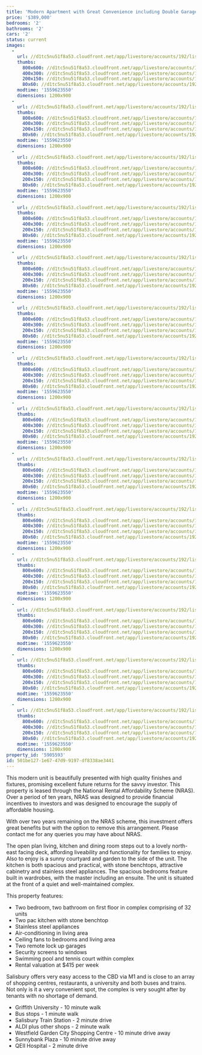 ```yaml
---
title: 'Modern Apartment with Great Convenience including Double Garage'
price: '$389,000'
bedrooms: '2'
bathrooms: '2'
cars: '2'
status: current
images:
  -
    url: //d1tc5nu51f8a53.cloudfront.net/app/livestore/accounts/192/listings/1922120/images/Lillian-1-329-Front-_bcf6-199a-4826-7333-d9fb-57d1-1143-1f51_20190604024433.jpg
    thumbs:
      800x600: //d1tc5nu51f8a53.cloudfront.net/app/livestore/accounts/192/listings/1922120/images/Lillian-1-329-Front-_bcf6-199a-4826-7333-d9fb-57d1-1143-1f51_20190604024433_800x600.jpg
      400x300: //d1tc5nu51f8a53.cloudfront.net/app/livestore/accounts/192/listings/1922120/images/Lillian-1-329-Front-_bcf6-199a-4826-7333-d9fb-57d1-1143-1f51_20190604024433_400x300.jpg
      200x150: //d1tc5nu51f8a53.cloudfront.net/app/livestore/accounts/192/listings/1922120/images/Lillian-1-329-Front-_bcf6-199a-4826-7333-d9fb-57d1-1143-1f51_20190604024433_200x150.jpg
      80x60: //d1tc5nu51f8a53.cloudfront.net/app/livestore/accounts/192/listings/1922120/images/Lillian-1-329-Front-_bcf6-199a-4826-7333-d9fb-57d1-1143-1f51_20190604024433_80x60.jpg
    modtime: '1559623550'
    dimensions: 1200x900
  -
    url: //d1tc5nu51f8a53.cloudfront.net/app/livestore/accounts/192/listings/1922120/images/Lillian-1-329-Living_d064-a1bf-d2f7-0f98-4499-ea4e-67a9-a180_20190604024445.jpg
    thumbs:
      800x600: //d1tc5nu51f8a53.cloudfront.net/app/livestore/accounts/192/listings/1922120/images/Lillian-1-329-Living_d064-a1bf-d2f7-0f98-4499-ea4e-67a9-a180_20190604024445_800x600.jpg
      400x300: //d1tc5nu51f8a53.cloudfront.net/app/livestore/accounts/192/listings/1922120/images/Lillian-1-329-Living_d064-a1bf-d2f7-0f98-4499-ea4e-67a9-a180_20190604024445_400x300.jpg
      200x150: //d1tc5nu51f8a53.cloudfront.net/app/livestore/accounts/192/listings/1922120/images/Lillian-1-329-Living_d064-a1bf-d2f7-0f98-4499-ea4e-67a9-a180_20190604024445_200x150.jpg
      80x60: //d1tc5nu51f8a53.cloudfront.net/app/livestore/accounts/192/listings/1922120/images/Lillian-1-329-Living_d064-a1bf-d2f7-0f98-4499-ea4e-67a9-a180_20190604024445_80x60.jpg
    modtime: '1559623550'
    dimensions: 1200x900
  -
    url: //d1tc5nu51f8a53.cloudfront.net/app/livestore/accounts/192/listings/1922120/images/Lillian-1-329-Kitche_22bd-97c5-a3b7-3c00-b438-ec7b-cac6-0387_20190604024422.jpg
    thumbs:
      800x600: //d1tc5nu51f8a53.cloudfront.net/app/livestore/accounts/192/listings/1922120/images/Lillian-1-329-Kitche_22bd-97c5-a3b7-3c00-b438-ec7b-cac6-0387_20190604024422_800x600.jpg
      400x300: //d1tc5nu51f8a53.cloudfront.net/app/livestore/accounts/192/listings/1922120/images/Lillian-1-329-Kitche_22bd-97c5-a3b7-3c00-b438-ec7b-cac6-0387_20190604024422_400x300.jpg
      200x150: //d1tc5nu51f8a53.cloudfront.net/app/livestore/accounts/192/listings/1922120/images/Lillian-1-329-Kitche_22bd-97c5-a3b7-3c00-b438-ec7b-cac6-0387_20190604024422_200x150.jpg
      80x60: //d1tc5nu51f8a53.cloudfront.net/app/livestore/accounts/192/listings/1922120/images/Lillian-1-329-Kitche_22bd-97c5-a3b7-3c00-b438-ec7b-cac6-0387_20190604024422_80x60.jpg
    modtime: '1559623550'
    dimensions: 1200x900
  -
    url: //d1tc5nu51f8a53.cloudfront.net/app/livestore/accounts/192/listings/1922120/images/Lillian-1-329-Living_78fa-7881-ccd5-6398-16f8-5b74-ab9d-23d6_20190604024443.jpg
    thumbs:
      800x600: //d1tc5nu51f8a53.cloudfront.net/app/livestore/accounts/192/listings/1922120/images/Lillian-1-329-Living_78fa-7881-ccd5-6398-16f8-5b74-ab9d-23d6_20190604024443_800x600.jpg
      400x300: //d1tc5nu51f8a53.cloudfront.net/app/livestore/accounts/192/listings/1922120/images/Lillian-1-329-Living_78fa-7881-ccd5-6398-16f8-5b74-ab9d-23d6_20190604024443_400x300.jpg
      200x150: //d1tc5nu51f8a53.cloudfront.net/app/livestore/accounts/192/listings/1922120/images/Lillian-1-329-Living_78fa-7881-ccd5-6398-16f8-5b74-ab9d-23d6_20190604024443_200x150.jpg
      80x60: //d1tc5nu51f8a53.cloudfront.net/app/livestore/accounts/192/listings/1922120/images/Lillian-1-329-Living_78fa-7881-ccd5-6398-16f8-5b74-ab9d-23d6_20190604024443_80x60.jpg
    modtime: '1559623550'
    dimensions: 1200x900
  -
    url: //d1tc5nu51f8a53.cloudfront.net/app/livestore/accounts/192/listings/1922120/images/Lillian-1-329-Living_3600-83e6-3dec-a165-095e-6aed-c569-862a_20190604024447.jpg
    thumbs:
      800x600: //d1tc5nu51f8a53.cloudfront.net/app/livestore/accounts/192/listings/1922120/images/Lillian-1-329-Living_3600-83e6-3dec-a165-095e-6aed-c569-862a_20190604024447_800x600.jpg
      400x300: //d1tc5nu51f8a53.cloudfront.net/app/livestore/accounts/192/listings/1922120/images/Lillian-1-329-Living_3600-83e6-3dec-a165-095e-6aed-c569-862a_20190604024447_400x300.jpg
      200x150: //d1tc5nu51f8a53.cloudfront.net/app/livestore/accounts/192/listings/1922120/images/Lillian-1-329-Living_3600-83e6-3dec-a165-095e-6aed-c569-862a_20190604024447_200x150.jpg
      80x60: //d1tc5nu51f8a53.cloudfront.net/app/livestore/accounts/192/listings/1922120/images/Lillian-1-329-Living_3600-83e6-3dec-a165-095e-6aed-c569-862a_20190604024447_80x60.jpg
    modtime: '1559623550'
    dimensions: 1200x900
  -
    url: //d1tc5nu51f8a53.cloudfront.net/app/livestore/accounts/192/listings/1922120/images/Lillian-1-329-Deck-D_b792-ad0f-844c-9d4a-f36c-e3d9-f91a-9311_20190604024441.jpg
    thumbs:
      800x600: //d1tc5nu51f8a53.cloudfront.net/app/livestore/accounts/192/listings/1922120/images/Lillian-1-329-Deck-D_b792-ad0f-844c-9d4a-f36c-e3d9-f91a-9311_20190604024441_800x600.jpg
      400x300: //d1tc5nu51f8a53.cloudfront.net/app/livestore/accounts/192/listings/1922120/images/Lillian-1-329-Deck-D_b792-ad0f-844c-9d4a-f36c-e3d9-f91a-9311_20190604024441_400x300.jpg
      200x150: //d1tc5nu51f8a53.cloudfront.net/app/livestore/accounts/192/listings/1922120/images/Lillian-1-329-Deck-D_b792-ad0f-844c-9d4a-f36c-e3d9-f91a-9311_20190604024441_200x150.jpg
      80x60: //d1tc5nu51f8a53.cloudfront.net/app/livestore/accounts/192/listings/1922120/images/Lillian-1-329-Deck-D_b792-ad0f-844c-9d4a-f36c-e3d9-f91a-9311_20190604024441_80x60.jpg
    modtime: '1559623550'
    dimensions: 1200x900
  -
    url: //d1tc5nu51f8a53.cloudfront.net/app/livestore/accounts/192/listings/1922120/images/Lillian-1-329-Courty_c831-a2b0-8d51-7eab-cb94-968c-d0fd-2076_20190604024419.jpg
    thumbs:
      800x600: //d1tc5nu51f8a53.cloudfront.net/app/livestore/accounts/192/listings/1922120/images/Lillian-1-329-Courty_c831-a2b0-8d51-7eab-cb94-968c-d0fd-2076_20190604024419_800x600.jpg
      400x300: //d1tc5nu51f8a53.cloudfront.net/app/livestore/accounts/192/listings/1922120/images/Lillian-1-329-Courty_c831-a2b0-8d51-7eab-cb94-968c-d0fd-2076_20190604024419_400x300.jpg
      200x150: //d1tc5nu51f8a53.cloudfront.net/app/livestore/accounts/192/listings/1922120/images/Lillian-1-329-Courty_c831-a2b0-8d51-7eab-cb94-968c-d0fd-2076_20190604024419_200x150.jpg
      80x60: //d1tc5nu51f8a53.cloudfront.net/app/livestore/accounts/192/listings/1922120/images/Lillian-1-329-Courty_c831-a2b0-8d51-7eab-cb94-968c-d0fd-2076_20190604024419_80x60.jpg
    modtime: '1559623550'
    dimensions: 1200x900
  -
    url: //d1tc5nu51f8a53.cloudfront.net/app/livestore/accounts/192/listings/1922120/images/Lillian-1-329-Ensuit_aafb-2bf4-788c-8578-1e80-a218-e324-7a7a_20190604024426.jpg
    thumbs:
      800x600: //d1tc5nu51f8a53.cloudfront.net/app/livestore/accounts/192/listings/1922120/images/Lillian-1-329-Ensuit_aafb-2bf4-788c-8578-1e80-a218-e324-7a7a_20190604024426_800x600.jpg
      400x300: //d1tc5nu51f8a53.cloudfront.net/app/livestore/accounts/192/listings/1922120/images/Lillian-1-329-Ensuit_aafb-2bf4-788c-8578-1e80-a218-e324-7a7a_20190604024426_400x300.jpg
      200x150: //d1tc5nu51f8a53.cloudfront.net/app/livestore/accounts/192/listings/1922120/images/Lillian-1-329-Ensuit_aafb-2bf4-788c-8578-1e80-a218-e324-7a7a_20190604024426_200x150.jpg
      80x60: //d1tc5nu51f8a53.cloudfront.net/app/livestore/accounts/192/listings/1922120/images/Lillian-1-329-Ensuit_aafb-2bf4-788c-8578-1e80-a218-e324-7a7a_20190604024426_80x60.jpg
    modtime: '1559623550'
    dimensions: 1200x900
  -
    url: //d1tc5nu51f8a53.cloudfront.net/app/livestore/accounts/192/listings/1922120/images/Lillian-1-329-Bed1-D_a9dc-6c4b-dc9f-1028-5a3e-5fbb-13a5-97b3_20190604024437.jpg
    thumbs:
      800x600: //d1tc5nu51f8a53.cloudfront.net/app/livestore/accounts/192/listings/1922120/images/Lillian-1-329-Bed1-D_a9dc-6c4b-dc9f-1028-5a3e-5fbb-13a5-97b3_20190604024437_800x600.jpg
      400x300: //d1tc5nu51f8a53.cloudfront.net/app/livestore/accounts/192/listings/1922120/images/Lillian-1-329-Bed1-D_a9dc-6c4b-dc9f-1028-5a3e-5fbb-13a5-97b3_20190604024437_400x300.jpg
      200x150: //d1tc5nu51f8a53.cloudfront.net/app/livestore/accounts/192/listings/1922120/images/Lillian-1-329-Bed1-D_a9dc-6c4b-dc9f-1028-5a3e-5fbb-13a5-97b3_20190604024437_200x150.jpg
      80x60: //d1tc5nu51f8a53.cloudfront.net/app/livestore/accounts/192/listings/1922120/images/Lillian-1-329-Bed1-D_a9dc-6c4b-dc9f-1028-5a3e-5fbb-13a5-97b3_20190604024437_80x60.jpg
    modtime: '1559623550'
    dimensions: 1200x900
  -
    url: //d1tc5nu51f8a53.cloudfront.net/app/livestore/accounts/192/listings/1922120/images/Lillian-1-329-Bed2-D_79c1-a728-f387-05eb-8d09-3e1a-2a2b-1a47_20190604024435.jpg
    thumbs:
      800x600: //d1tc5nu51f8a53.cloudfront.net/app/livestore/accounts/192/listings/1922120/images/Lillian-1-329-Bed2-D_79c1-a728-f387-05eb-8d09-3e1a-2a2b-1a47_20190604024435_800x600.jpg
      400x300: //d1tc5nu51f8a53.cloudfront.net/app/livestore/accounts/192/listings/1922120/images/Lillian-1-329-Bed2-D_79c1-a728-f387-05eb-8d09-3e1a-2a2b-1a47_20190604024435_400x300.jpg
      200x150: //d1tc5nu51f8a53.cloudfront.net/app/livestore/accounts/192/listings/1922120/images/Lillian-1-329-Bed2-D_79c1-a728-f387-05eb-8d09-3e1a-2a2b-1a47_20190604024435_200x150.jpg
      80x60: //d1tc5nu51f8a53.cloudfront.net/app/livestore/accounts/192/listings/1922120/images/Lillian-1-329-Bed2-D_79c1-a728-f387-05eb-8d09-3e1a-2a2b-1a47_20190604024435_80x60.jpg
    modtime: '1559623550'
    dimensions: 1200x900
  -
    url: //d1tc5nu51f8a53.cloudfront.net/app/livestore/accounts/192/listings/1922120/images/Lillian-1-329-Bathro_f6ee-066e-192a-11d4-20f1-58b9-dc35-c577_20190604024427.jpg
    thumbs:
      800x600: //d1tc5nu51f8a53.cloudfront.net/app/livestore/accounts/192/listings/1922120/images/Lillian-1-329-Bathro_f6ee-066e-192a-11d4-20f1-58b9-dc35-c577_20190604024427_800x600.jpg
      400x300: //d1tc5nu51f8a53.cloudfront.net/app/livestore/accounts/192/listings/1922120/images/Lillian-1-329-Bathro_f6ee-066e-192a-11d4-20f1-58b9-dc35-c577_20190604024427_400x300.jpg
      200x150: //d1tc5nu51f8a53.cloudfront.net/app/livestore/accounts/192/listings/1922120/images/Lillian-1-329-Bathro_f6ee-066e-192a-11d4-20f1-58b9-dc35-c577_20190604024427_200x150.jpg
      80x60: //d1tc5nu51f8a53.cloudfront.net/app/livestore/accounts/192/listings/1922120/images/Lillian-1-329-Bathro_f6ee-066e-192a-11d4-20f1-58b9-dc35-c577_20190604024427_80x60.jpg
    modtime: '1559623550'
    dimensions: 1200x900
  -
    url: //d1tc5nu51f8a53.cloudfront.net/app/livestore/accounts/192/listings/1922120/images/Lillian-1-329-Garage_65b1-6567-79b5-3d23-3a5f-8835-b1ae-e282_20190604024424.jpg
    thumbs:
      800x600: //d1tc5nu51f8a53.cloudfront.net/app/livestore/accounts/192/listings/1922120/images/Lillian-1-329-Garage_65b1-6567-79b5-3d23-3a5f-8835-b1ae-e282_20190604024424_800x600.jpg
      400x300: //d1tc5nu51f8a53.cloudfront.net/app/livestore/accounts/192/listings/1922120/images/Lillian-1-329-Garage_65b1-6567-79b5-3d23-3a5f-8835-b1ae-e282_20190604024424_400x300.jpg
      200x150: //d1tc5nu51f8a53.cloudfront.net/app/livestore/accounts/192/listings/1922120/images/Lillian-1-329-Garage_65b1-6567-79b5-3d23-3a5f-8835-b1ae-e282_20190604024424_200x150.jpg
      80x60: //d1tc5nu51f8a53.cloudfront.net/app/livestore/accounts/192/listings/1922120/images/Lillian-1-329-Garage_65b1-6567-79b5-3d23-3a5f-8835-b1ae-e282_20190604024424_80x60.jpg
    modtime: '1559623550'
    dimensions: 1200x900
  -
    url: //d1tc5nu51f8a53.cloudfront.net/app/livestore/accounts/192/listings/1922120/images/Lillian-1-329-Pool-D_2fd7-c230-742f-490c-3a51-a31a-cee5-d566_20190604024450.jpg
    thumbs:
      800x600: //d1tc5nu51f8a53.cloudfront.net/app/livestore/accounts/192/listings/1922120/images/Lillian-1-329-Pool-D_2fd7-c230-742f-490c-3a51-a31a-cee5-d566_20190604024450_800x600.jpg
      400x300: //d1tc5nu51f8a53.cloudfront.net/app/livestore/accounts/192/listings/1922120/images/Lillian-1-329-Pool-D_2fd7-c230-742f-490c-3a51-a31a-cee5-d566_20190604024450_400x300.jpg
      200x150: //d1tc5nu51f8a53.cloudfront.net/app/livestore/accounts/192/listings/1922120/images/Lillian-1-329-Pool-D_2fd7-c230-742f-490c-3a51-a31a-cee5-d566_20190604024450_200x150.jpg
      80x60: //d1tc5nu51f8a53.cloudfront.net/app/livestore/accounts/192/listings/1922120/images/Lillian-1-329-Pool-D_2fd7-c230-742f-490c-3a51-a31a-cee5-d566_20190604024450_80x60.jpg
    modtime: '1559623550'
    dimensions: 1200x900
  -
    url: //d1tc5nu51f8a53.cloudfront.net/app/livestore/accounts/192/listings/1922120/images/Lillian-1-329-Tennis_5818-615e-d066-e6e9-f6a5-a074-eecb-bbf0_20190604024411.jpg
    thumbs:
      800x600: //d1tc5nu51f8a53.cloudfront.net/app/livestore/accounts/192/listings/1922120/images/Lillian-1-329-Tennis_5818-615e-d066-e6e9-f6a5-a074-eecb-bbf0_20190604024411_800x600.jpg
      400x300: //d1tc5nu51f8a53.cloudfront.net/app/livestore/accounts/192/listings/1922120/images/Lillian-1-329-Tennis_5818-615e-d066-e6e9-f6a5-a074-eecb-bbf0_20190604024411_400x300.jpg
      200x150: //d1tc5nu51f8a53.cloudfront.net/app/livestore/accounts/192/listings/1922120/images/Lillian-1-329-Tennis_5818-615e-d066-e6e9-f6a5-a074-eecb-bbf0_20190604024411_200x150.jpg
      80x60: //d1tc5nu51f8a53.cloudfront.net/app/livestore/accounts/192/listings/1922120/images/Lillian-1-329-Tennis_5818-615e-d066-e6e9-f6a5-a074-eecb-bbf0_20190604024411_80x60.jpg
    modtime: '1559623550'
    dimensions: 1200x900
property_id: '5905593'
id: 501be127-1e67-47d9-9197-df8338ae3441
---
```

This modern unit is beautifully presented with high quality finishes and fixtures, promising excellent future returns for the savvy investor. This property is leased through the National Rental Affordability Scheme (NRAS). Over a period of ten years, NRAS was designed to provide financial incentives to investors and was designed to encourage the supply of affordable housing. 

With over two years remaining on the NRAS scheme, this investment offers great benefits but with the option to remove this arrangement. Please contact me for any queries you may have about NRAS.

The open plan living, kitchen and dining room steps out to a lovely north-east facing deck, affording liveability and functionality for families to enjoy. Also to enjoy is a sunny courtyard and garden to the side of the unit. The kitchen is both spacious and practical, with stone benchtops, attractive cabinetry and stainless steel appliances. The spacious bedrooms feature built in wardrobes, with the master including an ensuite. The unit is situated at the front of a quiet and well-maintained complex.

This property features: 

*  Two bedroom, two bathroom on first floor in complex comprising of 32 units
*  Two pac kitchen with stone benchtop
*  Stainless steel appliances
*  Air-conditioning in living area
*  Ceiling fans to bedrooms and living area
*  Two remote lock up garages
*  Security screens to windows
*  Swimming pool and tennis court within complex
*  Rental valuation at $415 per week

Salisbury offers very easy access to the CBD via M1 and is close to an array of shopping centres, restaurants, a university and both buses and trains. Not only is it a very convenient spot, the complex is very sought after by tenants with no shortage of demand.

*  Griffith University - 10 minute walk
*  Bus stops - 1 minute walk
*  Salisbury Train Station - 2 minute drive
*  ALDI plus other shops - 2 minute walk
*  Westfield Garden City Shopping Centre - 10 minute drive away
*  Sunnybank Plaza - 10 minute drive away
*  QEII Hospital - 2 minute drive